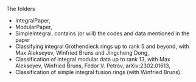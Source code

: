 The folders 
- IntegralPaper,
- ModularPaper,
- SimpleIntegral,
contains (or will) the codes and data mentioned in the paper 
- Classifying integral Grothendieck rings up to rank 5 and beyond, with Max Alekseyev, Winfried Bruns and Jingcheng Dong,
- Classification of integral modular data up to rank 13, with Max Alekseyev, Winfried Bruns, Fedor V. Petrov, arXiv:2302.01613,
- Classification of simple integral fusion rings (with Winfried Bruns).
